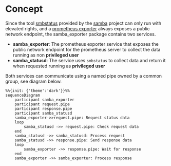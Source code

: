 # Concept

Since the tool [smbstatus](https://www.samba.org/samba/docs/current/man-html/smbstatus.1.html) provided by the [samba](https://www.samba.org/) project can only run with elevated rights, and a [prometheus exporter](https://prometheus.io/docs/instrumenting/writing_exporters/) always exposes a public network endpoint, the samba_exporter package contains two services.

- **samba_exporter**: The prometheus exporter service that exposes the public network endpoint for the prometheus server to collect the data running as non **privileged user**
- **samba_statusd**: The service uses `smbstatus` to collect data and return it when requested running as **privileged user**

Both services can communicate using a named pipe owned by a common group, see diagram below.

```mermaid
%%{init: {'theme':'dark'}}%%
sequenceDiagram
    participant samba_exporter
    participant request.pipe
    participant response.pipe
    participant samba_statusd
    samba_exporter->>request.pipe: Request status data
    loop 
        samba_statusd ->> request.pipe: Check request data
    end
    samba_statusd ->> samba_statusd: Process request
    samba_statusd ->> response.pipe: Send response data
    loop 
        samba_exporter ->> response.pipe: Wait for response
    end
    samba_exporter ->> samba_exporter: Process response
```
